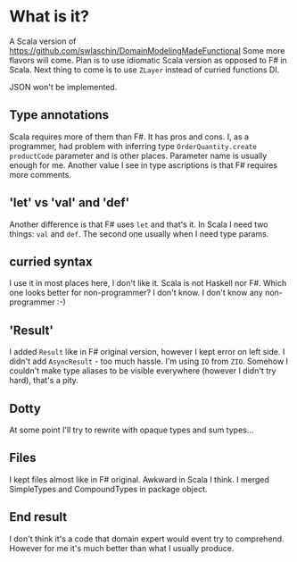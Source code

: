 # What is it?
A Scala version of https://github.com/swlaschin/DomainModelingMadeFunctional
Some more flavors will come. Plan is to use idiomatic Scala version as opposed to F# in Scala.
Next thing to come is to use `ZLayer` instead of curried functions DI.

JSON won't be implemented.

## Type annotations
Scala requires more of them than F#. It has pros and cons.
I, as a programmer, had problem with inferring type `OrderQuantity.create` `productCode` parameter and is other places.
Parameter name is usually enough for me.
Another value I see in type ascriptions is that F# requires more comments.

## 'let' vs 'val' and 'def'
Another difference is that F# uses `let` and that's it.
In Scala I need two things: `val` and `def`. The second one usually when I need type params.

## curried syntax
I use it in most places here, I don't like it. Scala is not Haskell nor F#.
Which one looks better for non-programmer? I don't know. I don't know any non-programmer :-)

## 'Result'
I added `Result` like in F# original version, however I kept error on left side.
I didn't add `AsyncResult` - too much hassle. I'm using `IO` from `ZIO`.
Somehow I couldn't make type aliases to be visible everywhere (however I didn't try hard), that's a pity.

## Dotty
At some point I'll try to rewrite with opaque types and sum types...

## Files
I kept files almost like in F# original. Awkward in Scala I think. I merged SimpleTypes and CompoundTypes in package object.

## End result
I don't think it's a code that domain expert would event try to comprehend.
However for me it's much better than what I usually produce.

